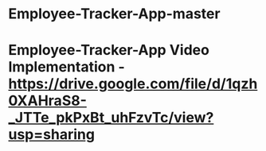# Employee-Tracker-App-master
# Employee-Tracker-App  Video Implementation - https://drive.google.com/file/d/1qzh0XAHraS8-_JTTe_pkPxBt_uhFzvTc/view?usp=sharing

